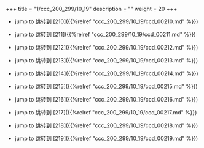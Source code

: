 +++
title = "1/ccc_200_299/10_19"
description = ""
weight = 20
+++

* jump to 跳转到 [210]({{%relref "ccc_200_299/10_19/ccd_00210.md" %}})

* jump to 跳转到 [211]({{%relref "ccc_200_299/10_19/ccd_00211.md" %}})

* jump to 跳转到 [212]({{%relref "ccc_200_299/10_19/ccd_00212.md" %}})

* jump to 跳转到 [213]({{%relref "ccc_200_299/10_19/ccd_00213.md" %}})

* jump to 跳转到 [214]({{%relref "ccc_200_299/10_19/ccd_00214.md" %}})

* jump to 跳转到 [215]({{%relref "ccc_200_299/10_19/ccd_00215.md" %}})

* jump to 跳转到 [216]({{%relref "ccc_200_299/10_19/ccd_00216.md" %}})

* jump to 跳转到 [217]({{%relref "ccc_200_299/10_19/ccd_00217.md" %}})

* jump to 跳转到 [218]({{%relref "ccc_200_299/10_19/ccd_00218.md" %}})

* jump to 跳转到 [219]({{%relref "ccc_200_299/10_19/ccd_00219.md" %}})

